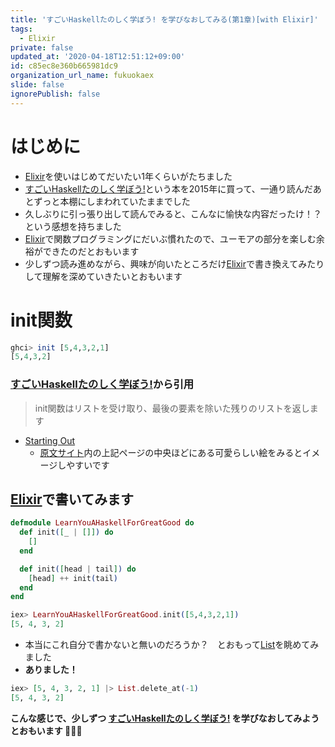 ```yaml
---
title: 'すごいHaskellたのしく学ぼう! を学びなおしてみる(第1章)[with Elixir]'
tags:
  - Elixir
private: false
updated_at: '2020-04-18T12:51:12+09:00'
id: c85ec8e360b665981dc9
organization_url_name: fukuokaex
slide: false
ignorePublish: false
---
```

# はじめに
- [Elixir](https://elixir-lang.org/)を使いはじめてだいたい1年くらいがたちました
- [すごいHaskellたのしく学ぼう!](https://www.amazon.co.jp/dp/4274068854/)という本を2015年に買って、一通り読んだあとずっと本棚にしまわれていたままでした
- 久しぶりに引っ張り出して読んでみると、こんなに愉快な内容だったけ！？　という感想を持ちました
- [Elixir](https://elixir-lang.org/)で関数プログラミングにだいぶ慣れたので、ユーモアの部分を楽しむ余裕ができたのだとおもいます
- 少しずつ読み進めながら、興味が向いたところだけ[Elixir](https://elixir-lang.org/)で書き換えてみたりして理解を深めていきたいとおもいます

# init関数

```Haskell
ghci> init [5,4,3,2,1]  
[5,4,3,2]  
```

### [すごいHaskellたのしく学ぼう!](https://www.amazon.co.jp/dp/4274068854/)から引用
> init関数はリストを受け取り、最後の要素を除いた残りのリストを返します

- [Starting Out](http://learnyouahaskell.com/starting-out)
    - [原文サイト](http://learnyouahaskell.com/chapters)内の上記ページの中央ほどにある可愛らしい絵をみるとイメージしやすいです

## [Elixir](https://elixir-lang.org/)で書いてみます

```Elixir
defmodule LearnYouAHaskellForGreatGood do
  def init([_ | []]) do
    []
  end

  def init([head | tail]) do
    [head] ++ init(tail)
  end
end
```

```Elixir
iex> LearnYouAHaskellForGreatGood.init([5,4,3,2,1]) 
[5, 4, 3, 2]
```
- 本当にこれ自分で書かないと無いのだろうか？　とおもって[List](https://hexdocs.pm/elixir/List.html#content)を眺めてみました
- **ありました！**

```Elixir
iex> [5, 4, 3, 2, 1] |> List.delete_at(-1)
[5, 4, 3, 2]
```

**こんな感じで、少しずつ [すごいHaskellたのしく学ぼう!](https://www.amazon.co.jp/dp/4274068854/) を学びなおしてみようとおもいます :rocket::rocket::rocket:**
